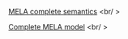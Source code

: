 
[MELA complete semantics](https://ludovicalv.github.io/MELA/) <br/ >

[Complete MELA model](https://ludovicalv.github.io/ModelMS/) <br/ >
